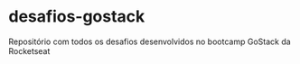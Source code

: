 # desafios-gostack
Repositório com todos os desafios desenvolvidos no bootcamp GoStack da Rocketseat

